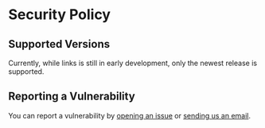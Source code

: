 # Security Policy

## Supported Versions

Currently, while links is still in early development, only the newest release is supported.

## Reporting a Vulnerability

You can report a vulnerability by [opening an issue](https://github.com/janm-dev/links/issues/new) or [sending us an email](mailto:dev+links@janm.dev).
